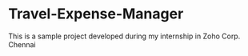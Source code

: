# Travel-Expense-Manager
This is a sample project developed during my internship in Zoho Corp. Chennai

